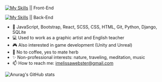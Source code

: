### 



[![My Skills](https://skills.thijs.gg/icons?i=javascript,bootstrap,react,scss,css,html)](https://skills.thijs.gg) || Front-End

[![My Skills](https://skills.thijs.gg/icons?i=python,django,sqlite)](https://skills.thijs.gg) || Back-End


- 🌱 JavaScript, Bootstrap, React, SCSS, CSS, HTML, Git, Python, Django, SQLite
- 💻 Used to work as a graphic artist and English teacher
- 🎮 Also interested in game development (Unity and Unreal)
- 🌿 No to coffee, yes to mate herb
- ✨ Non-professional interests: nature, traveling, meditation, music 
- 📫 How to reach me: imelissawebster@gmail.com

![Anurag's GitHub stats](https://github-readme-stats.vercel.app/api?username=melissawebster&show_icons=true&theme=prussian)<p></p>


